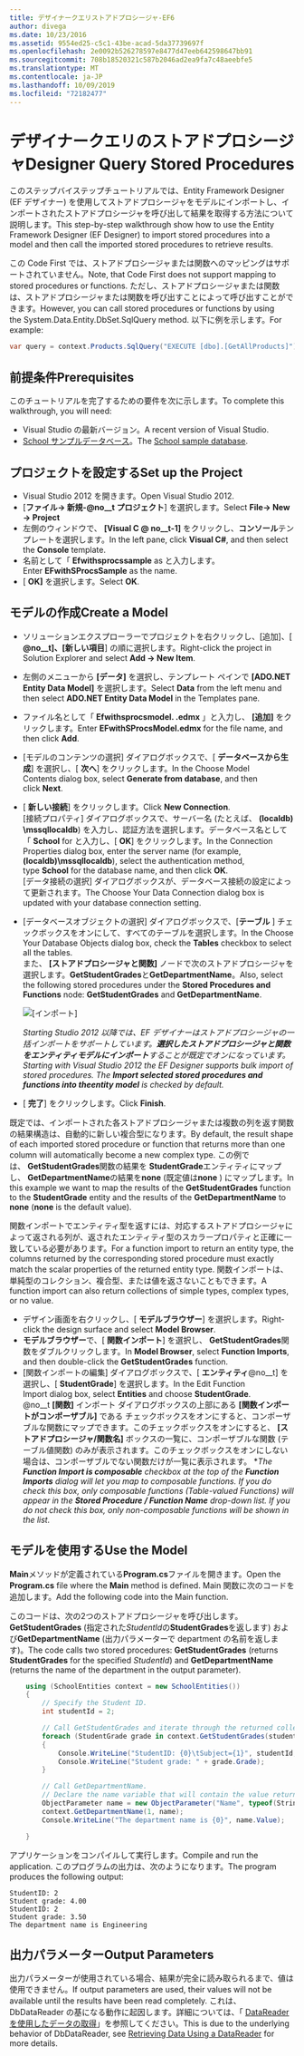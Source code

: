 ```yaml
---
title: デザイナークエリストアドプロシージャ-EF6
author: divega
ms.date: 10/23/2016
ms.assetid: 9554ed25-c5c1-43be-acad-5da37739697f
ms.openlocfilehash: 2e0092b526278597e8477d47eeb642598647bb91
ms.sourcegitcommit: 708b18520321c587b2046ad2ea9fa7c48aeebfe5
ms.translationtype: MT
ms.contentlocale: ja-JP
ms.lasthandoff: 10/09/2019
ms.locfileid: "72182477"
---
```

# <a name="designer-query-stored-procedures"></a><span data-ttu-id="df588-102">デザイナークエリのストアドプロシージャ</span><span class="sxs-lookup"><span data-stu-id="df588-102">Designer Query Stored Procedures</span></span>
<span data-ttu-id="df588-103">このステップバイステップチュートリアルでは、Entity Framework Designer (EF デザイナー) を使用してストアドプロシージャをモデルにインポートし、インポートされたストアドプロシージャを呼び出して結果を取得する方法について説明します。</span><span class="sxs-lookup"><span data-stu-id="df588-103">This step-by-step walkthrough show how to use the Entity Framework Designer (EF Designer) to import stored procedures into a model and then call the imported stored procedures to retrieve results.</span></span> 

<span data-ttu-id="df588-104">この Code First では、ストアドプロシージャまたは関数へのマッピングはサポートされていません。</span><span class="sxs-lookup"><span data-stu-id="df588-104">Note, that Code First does not support mapping to stored procedures or functions.</span></span> <span data-ttu-id="df588-105">ただし、ストアドプロシージャまたは関数は、ストアドプロシージャまたは関数を呼び出すことによって呼び出すことができます。</span><span class="sxs-lookup"><span data-stu-id="df588-105">However, you can call stored procedures or functions by using the System.Data.Entity.DbSet.SqlQuery method.</span></span> <span data-ttu-id="df588-106">以下に例を示します。</span><span class="sxs-lookup"><span data-stu-id="df588-106">For example:</span></span>
``` csharp
var query = context.Products.SqlQuery("EXECUTE [dbo].[GetAllProducts]")`;
```

## <a name="prerequisites"></a><span data-ttu-id="df588-107">前提条件</span><span class="sxs-lookup"><span data-stu-id="df588-107">Prerequisites</span></span>

<span data-ttu-id="df588-108">このチュートリアルを完了するための要件を次に示します。</span><span class="sxs-lookup"><span data-stu-id="df588-108">To complete this walkthrough, you will need:</span></span>

- <span data-ttu-id="df588-109">Visual Studio の最新バージョン。</span><span class="sxs-lookup"><span data-stu-id="df588-109">A recent version of Visual Studio.</span></span>
- <span data-ttu-id="df588-110">[School サンプルデータベース](~/ef6/resources/school-database.md)。</span><span class="sxs-lookup"><span data-stu-id="df588-110">The [School sample database](~/ef6/resources/school-database.md).</span></span>

## <a name="set-up-the-project"></a><span data-ttu-id="df588-111">プロジェクトを設定する</span><span class="sxs-lookup"><span data-stu-id="df588-111">Set up the Project</span></span>

-   <span data-ttu-id="df588-112">Visual Studio 2012 を開きます。</span><span class="sxs-lookup"><span data-stu-id="df588-112">Open Visual Studio 2012.</span></span>
-   <span data-ttu-id="df588-113">[**ファイル-&gt; 新規-@no__t プロジェクト**] を選択します。</span><span class="sxs-lookup"><span data-stu-id="df588-113">Select **File-&gt; New -&gt; Project**</span></span>
-   <span data-ttu-id="df588-114">左側のウィンドウで、 **[Visual C @ no__t-1]** をクリックし、**コンソール**テンプレートを選択します。</span><span class="sxs-lookup"><span data-stu-id="df588-114">In the left pane, click **Visual C\#**, and then select the **Console** template.</span></span>
-   <span data-ttu-id="df588-115">名前として「 **Efwithsprocssample** as と入力します。</span><span class="sxs-lookup"><span data-stu-id="df588-115">Enter **EFwithSProcsSample** as the name.</span></span>
-   <span data-ttu-id="df588-116">[ **OK]** を選択します。</span><span class="sxs-lookup"><span data-stu-id="df588-116">Select **OK**.</span></span>

## <a name="create-a-model"></a><span data-ttu-id="df588-117">モデルの作成</span><span class="sxs-lookup"><span data-stu-id="df588-117">Create a Model</span></span>

-   <span data-ttu-id="df588-118">ソリューションエクスプローラーでプロジェクトを右クリックし、[追加]、[ **@no__t]、[新しい項目**] の順に選択します。</span><span class="sxs-lookup"><span data-stu-id="df588-118">Right-click the project in Solution Explorer and select **Add -&gt; New Item**.</span></span>
-   <span data-ttu-id="df588-119">左側のメニューから **[データ]** を選択し、テンプレート ペインで  **[ADO.NET Entity Data Model]** を選択します。</span><span class="sxs-lookup"><span data-stu-id="df588-119">Select **Data** from the left menu and then select **ADO.NET Entity Data Model** in the Templates pane.</span></span>
-   <span data-ttu-id="df588-120">ファイル名として「 **Efwithsprocsmodel. .edmx** 」と入力し、 **[追加]** をクリックします。</span><span class="sxs-lookup"><span data-stu-id="df588-120">Enter **EFwithSProcsModel.edmx** for the file name, and then click **Add**.</span></span>
-   <span data-ttu-id="df588-121">[モデルのコンテンツの選択] ダイアログボックスで、[ **データベースから生成**] を選択し、[ **次へ**] をクリックします。</span><span class="sxs-lookup"><span data-stu-id="df588-121">In the Choose Model Contents dialog box, select **Generate from database**, and then click **Next**.</span></span>
-   <span data-ttu-id="df588-122">[ **新しい接続**] をクリックします。</span><span class="sxs-lookup"><span data-stu-id="df588-122">Click **New Connection**.</span></span>  
    <span data-ttu-id="df588-123">[接続プロパティ] ダイアログボックスで、サーバー名 (たとえば、 **(localdb) \\mssqllocaldb**) を入力し、認証方法を選択します。データベース名として「 **School** for と入力し、[ **OK**] をクリックします。</span><span class="sxs-lookup"><span data-stu-id="df588-123">In the Connection Properties dialog box, enter the server name (for example, **(localdb)\\mssqllocaldb**), select the authentication method, type **School** for the database name, and then click **OK**.</span></span>  
    <span data-ttu-id="df588-124">[データ接続の選択] ダイアログボックスが、データベース接続の設定によって更新されます。</span><span class="sxs-lookup"><span data-stu-id="df588-124">The Choose Your Data Connection dialog box is updated with your database connection setting.</span></span>
-   <span data-ttu-id="df588-125">[データベースオブジェクトの選択] ダイアログボックスで、[**テーブル** ] チェックボックスをオンにして、すべてのテーブルを選択します。</span><span class="sxs-lookup"><span data-stu-id="df588-125">In the Choose Your Database Objects dialog box, check the **Tables** checkbox to select all the tables.</span></span>  
    <span data-ttu-id="df588-126">また、 **[ストアドプロシージャと関数]** ノードで次のストアドプロシージャを選択します。**GetStudentGrades**と**GetDepartmentName**。</span><span class="sxs-lookup"><span data-stu-id="df588-126">Also, select the following stored procedures under the **Stored Procedures and Functions** node: **GetStudentGrades** and **GetDepartmentName**.</span></span> 

    ![[インポート]](~/ef6/media/import.jpg)

    <span data-ttu-id="df588-128">*Starting Studio 2012 以降では、EF デザイナーはストアドプロシージャの一括インポートをサポートしています。**選択したストアドプロシージャと関数をエンティティモデルにインポート**することが既定でオンになっています。*</span><span class="sxs-lookup"><span data-stu-id="df588-128">*Starting with Visual Studio 2012 the EF Designer supports bulk import of stored procedures. The **Import selected stored procedures and functions into theentity model** is checked by default.*</span></span>
-   <span data-ttu-id="df588-129">[ **完了**] をクリックします。</span><span class="sxs-lookup"><span data-stu-id="df588-129">Click **Finish**.</span></span>

<span data-ttu-id="df588-130">既定では、インポートされた各ストアドプロシージャまたは複数の列を返す関数の結果構造は、自動的に新しい複合型になります。</span><span class="sxs-lookup"><span data-stu-id="df588-130">By default, the result shape of each imported stored procedure or function that returns more than one column will automatically become a new complex type.</span></span> <span data-ttu-id="df588-131">この例では、 **GetStudentGrades**関数の結果を **StudentGrade**エンティティにマップし、 **GetDepartmentName**の結果を**none** (既定値は**none** ) にマップします。</span><span class="sxs-lookup"><span data-stu-id="df588-131">In this example we want to map the results of the **GetStudentGrades** function to the **StudentGrade** entity and the results of the **GetDepartmentName** to **none** (**none** is the default value).</span></span>

<span data-ttu-id="df588-132">関数インポートでエンティティ型を返すには、対応するストアドプロシージャによって返される列が、返されたエンティティ型のスカラープロパティと正確に一致している必要があります。</span><span class="sxs-lookup"><span data-stu-id="df588-132">For a function import to return an entity type, the columns returned by the corresponding stored procedure must exactly match the scalar properties of the returned entity type.</span></span> <span data-ttu-id="df588-133">関数インポートは、単純型のコレクション、複合型、または値を返さないこともできます。</span><span class="sxs-lookup"><span data-stu-id="df588-133">A function import can also return collections of simple types, complex types, or no value.</span></span>

-   <span data-ttu-id="df588-134">デザイン画面を右クリックし、[ **モデルブラウザー**] を選択します。</span><span class="sxs-lookup"><span data-stu-id="df588-134">Right-click the design surface and select **Model Browser**.</span></span>
-   <span data-ttu-id="df588-135">**モデルブラウザー**で、[ **関数インポート**] を選択し、 **GetStudentGrades**関数をダブルクリックします。</span><span class="sxs-lookup"><span data-stu-id="df588-135">In **Model Browser**, select **Function Imports**, and then double-click the **GetStudentGrades** function.</span></span>
-   <span data-ttu-id="df588-136">[関数インポートの編集] ダイアログボックスで、[ **エンティティ**@no__t] を選択し、[ **StudentGrade**] を選択します。</span><span class="sxs-lookup"><span data-stu-id="df588-136">In the Edit Function Import dialog box, select **Entities** and choose **StudentGrade**.</span></span>  
    <span data-ttu-id="df588-137">@no__t **[関数]** インポート ダイアログボックスの上部にある **[関数インポートがコンポーザブル]** である チェックボックスをオンにすると、コンポーザブルな関数にマップできます。このチェックボックスをオンにすると、 **[ストアドプロシージャ/関数名]** ボックスの一覧に、コンポーザブルな関数 (テーブル値関数) のみが表示されます。このチェックボックスをオンにしない場合は、コンポーザブルでない関数だけが一覧に表示されます。 \*</span><span class="sxs-lookup"><span data-stu-id="df588-137">*The **Function Import is composable** checkbox at the top of the **Function Imports** dialog will let you map to composable functions. If you do check this box, only composable functions (Table-valued Functions) will appear in the **Stored Procedure / Function Name** drop-down list. If you do not check this box, only non-composable functions will be shown in the list.*</span></span>

## <a name="use-the-model"></a><span data-ttu-id="df588-138">モデルを使用する</span><span class="sxs-lookup"><span data-stu-id="df588-138">Use the Model</span></span>

<span data-ttu-id="df588-139">**Main**メソッドが定義されている**Program.cs**ファイルを開きます。</span><span class="sxs-lookup"><span data-stu-id="df588-139">Open the **Program.cs** file where the **Main** method is defined.</span></span> <span data-ttu-id="df588-140">Main 関数に次のコードを追加します。</span><span class="sxs-lookup"><span data-stu-id="df588-140">Add the following code into the Main function.</span></span>

<span data-ttu-id="df588-141">このコードは、次の2つのストアドプロシージャを呼び出します。**GetStudentGrades** (指定された*StudentId*の**StudentGrades**を返します) および**GetDepartmentName** (出力パラメーターで department の名前を返します)。</span><span class="sxs-lookup"><span data-stu-id="df588-141">The code calls two stored procedures: **GetStudentGrades** (returns **StudentGrades** for the specified *StudentId*) and **GetDepartmentName** (returns the name of the department in the output parameter).</span></span>  

``` csharp
    using (SchoolEntities context = new SchoolEntities())
    {
        // Specify the Student ID.
        int studentId = 2;

        // Call GetStudentGrades and iterate through the returned collection.
        foreach (StudentGrade grade in context.GetStudentGrades(studentId))
        {
            Console.WriteLine("StudentID: {0}\tSubject={1}", studentId, grade.Subject);
            Console.WriteLine("Student grade: " + grade.Grade);
        }

        // Call GetDepartmentName.
        // Declare the name variable that will contain the value returned by the output parameter.
        ObjectParameter name = new ObjectParameter("Name", typeof(String));
        context.GetDepartmentName(1, name);
        Console.WriteLine("The department name is {0}", name.Value);

    }
```

<span data-ttu-id="df588-142">アプリケーションをコンパイルして実行します。</span><span class="sxs-lookup"><span data-stu-id="df588-142">Compile and run the application.</span></span> <span data-ttu-id="df588-143">このプログラムの出力は、次のようになります。</span><span class="sxs-lookup"><span data-stu-id="df588-143">The program produces the following output:</span></span>

```console
StudentID: 2
Student grade: 4.00
StudentID: 2
Student grade: 3.50
The department name is Engineering
```

<a name="output-parameters"></a><span data-ttu-id="df588-144">出力パラメーター</span><span class="sxs-lookup"><span data-stu-id="df588-144">Output Parameters</span></span>
-----------------

<span data-ttu-id="df588-145">出力パラメーターが使用されている場合、結果が完全に読み取られるまで、値は使用できません。</span><span class="sxs-lookup"><span data-stu-id="df588-145">If output parameters are used, their values will not be available until the results have been read completely.</span></span> <span data-ttu-id="df588-146">これは、DbDataReader の基になる動作に起因します。詳細については、「 [DataReader を使用したデータの取得](https://go.microsoft.com/fwlink/?LinkID=398589)」を参照してください。</span><span class="sxs-lookup"><span data-stu-id="df588-146">This is due to the underlying behavior of DbDataReader, see [Retrieving Data Using a DataReader](https://go.microsoft.com/fwlink/?LinkID=398589) for more details.</span></span>
